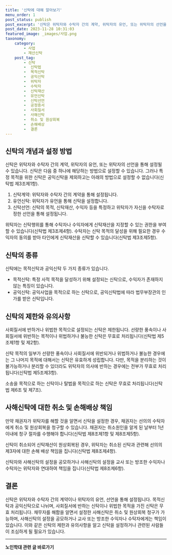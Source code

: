 ```yaml
---
title: '신탁에 대해 알아보기'
menu_order: 1
post_status: publish
post_excerpt: '신탁은 위탁자와 수탁자 간의 계약, 위탁자의 유언, 또는 위탁자의 선언을 통해 설정될 수 있습니다. 신탁은 다음 중 하나에 해당하는 방법으로 설정할 수 있습니다. 그러나 특정 목적을 위한 신탁은 공익신탁을 제외하고는 아래의 방법으로 설정할 수 없습니다 신탁법 제3조제1항 .'
post_date: 2023-11-28 10:31:03
featured_image: _images/사업.png
taxonomy:
    category:
        - 사업
        - 재산신탁
    post_tag:
        - 신탁
        -  신탁법
        -  목적신탁
        -  공익신탁
        -  위탁자
        -  수탁자
        -  신탁재산
        -  유언신탁
        -  신탁선언
        -  공정증서
        -  사회질서
        -  사해신탁
        -  취소 및 원상회복
        -  손해배상
        -  결론
---
```



## 신탁의 개념과 설정 방법

신탁은 위탁자와 수탁자 간의 계약, 위탁자의 유언, 또는 위탁자의 선언을 통해 설정될 수 있습니다. 신탁은 다음 중 하나에 해당하는 방법으로 설정할 수 있습니다. 그러나 특정 목적을 위한 신탁은 공익신탁을 제외하고는 아래의 방법으로 설정할 수 없습니다(신탁법 제3조제1항). 

1. 신탁계약: 위탁자와 수탁자 간의 계약을 통해 설정됩니다.
2. 유언신탁: 위탁자가 유언을 통해 신탁을 설정합니다.
3. 신탁선언: 신탁의 목적, 신탁재산, 수익자 등을 특정하고 위탁자가 자신을 수탁자로 정한 선언을 통해 설정됩니다.

위탁자는 신탁행위를 통해 수탁자나 수익자에게 신탁재산을 지정할 수 있는 권한을 부여할 수 있습니다(신탁법 제3조제4항). 수탁자는 신탁 목적의 달성을 위해 필요한 경우 수익자의 동의를 받아 타인에게 신탁재산을 신탁할 수 있습니다(신탁법 제3조제5항). 

## 신탁의 종류

신탁에는 목적신탁과 공익신탁 두 가지 종류가 있습니다.

- 목적신탁: 특정 사적 목적을 달성하기 위해 설정되는 신탁으로, 수익자가 존재하지 않는 특징이 있습니다.
- 공익신탁: 공익사업을 목적으로 하는 신탁으로, 공익신탁법에 따라 법무부장관의 인가를 받은 신탁입니다.

## 신탁의 제한와 유의사항

사회질서에 반하거나 위법한 목적으로 설정되는 신탁은 제한됩니다. 선량한 풍속이나 사회질서에 위반하는 목적이나 위법하거나 불능한 신탁은 무효로 처리됩니다(신탁법 제5조제1항 및 제2항). 

신탁 목적의 일부가 선량한 풍속이나 사회질서에 위반되거나 위법하거나 불능한 경우에는 그 나머지 목적에 대해서는 신탁은 유효하게 성립합니다. 다만, 목적을 분리하는 것이 불가능하거나 분리할 수 있더라도 위탁자의 의사에 반하는 경우에는 전부가 무효로 처리됩니다(신탁법 제5조제3항).

소송을 목적으로 하는 신탁이나 탈법을 목적으로 하는 신탁은 무효로 처리됩니다(신탁법 제6조 및 제7조). 

## 사해신탁에 대한 취소 및 손해배상 책임

만약 채권자가 위탁자를 해할 것을 알면서 신탁을 설정한 경우, 채권자는 선의의 수탁자에게 취소 및 원상회복을 청구할 수 있습니다. 채권자는 취소원인을 알게 된 날부터 1년 이내에 청구 절차를 수행해야 합니다(신탁법 제8조제1항 및 제8조제5항). 

신탁이 취소되어 신탁재산이 원상회복된 경우, 위탁자는 취소된 신탁과 관련해 선의의 제3자에 대한 손해 배상 책임을 집니다(신탁법 제8조제4항).

신탁자와 사해신탁의 설정을 공모하거나 사해신탁의 설정을 교사 또는 방조한 수익자나 수탁자는 위탁자와 연대하여 책임을 집니다(신탁법 제8조제6항).

## 결론

신탁은 위탁자와 수탁자 간의 계약이나 위탁자의 유언, 선언을 통해 설정됩니다. 목적신탁과 공익신탁으로 나뉘며, 사회질서에 반하는 신탁이나 위법한 목적을 가진 신탁은 무효 처리됩니다. 채무자를 해함을 알면서 설정한 사해신탁은 취소 및 원상회복 청구가 가능하며, 사해신탁의 설정을 공모하거나 교사 또는 방조한 수익자나 수탁자에게는 책임이 있습니다. 이와 같은 신탁의 제한과 유의사항을 알고 신탁을 설정하거나 관련된 사람들이 조심하게 될 필요가 있습니다.
<!-- wp:separator -->
<hr class="wp-block-separator has-alpha-channel-opacity"/>
<!-- /wp:separator -->

<!-- wp:group {"backgroundColor":"base","layout":{"type":"constrained"}} -->
<div class="wp-block-group has-base-background-color has-background"><!-- wp:paragraph {"align":"center","fontSize":"medium"} -->
<p class="has-text-align-center has-large-font-size"><strong>노인학대 관련 글 바로가기</strong></p>
<!-- /wp:paragraph -->


<!-- wp:latest-posts
{"categories":[{"id":23460,"count":19,"description":"","link":"https://uknowlaw.com/category/%eb%85%b8%ec%9d%b8%ed%95%99%eb%8c%80/","name":"노인학대","slug":"노인학대","taxonomy":"category","parent":0,"meta":[],"_links":{"self":[{"href":"https://uknowlaw.com/wp-json/wp/v2/categories/23460"}],"collection":[{"href":"https://uknowlaw.com/wp-json/wp/v2/categories"}],"about":[{"href":"https://uknowlaw.com/wp-json/wp/v2/taxonomies/category"}],"wp:post_type":[{"href":"https://uknowlaw.com/wp-json/wp/v2/posts?categories=23460"}],"curies":[{"name":"wp","href":"https://api.w.org/{rel}","templated":true}]}}],"postsToShow":100,"excerptLength":28,"postLayout":"grid","columns":2,"featuredImageAlign":"left","featuredImageSizeSlug":"large","fontSize":"small"} /--></div>
<!-- /wp:group -->